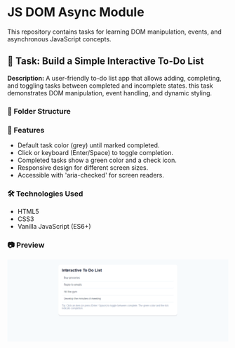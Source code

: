 # JS DOM Async Module

This repository contains tasks for
learning DOM manipulation, events, and asynchronous JavaScript
concepts.

## 📌 Task: Build a Simple Interactive To-Do List

**Description:**
A user-friendly to-do list app that allows adding, completing, and toggling tasks between completed and incomplete states. this task demonstrates DOM manipulation, event handling, and dynamic styling.


### 📁 Folder Structure

### 🚀 Features
- Default task color (grey) until marked completed.
- Click or keyboard (Enter/Space) to toggle completion.
- Completed tasks show a green color and a check icon.
- Responsive design for different screen sizes.
- Accessible with 'aria-checked' for screen readers.

### 🛠️ Technologies Used
- HTML5
- CSS3
- Vanilla JavaScript (ES6+)

### 📷 Preview

![Interactive To-Do List Screenshot](<Interactive to-do list.png>)
